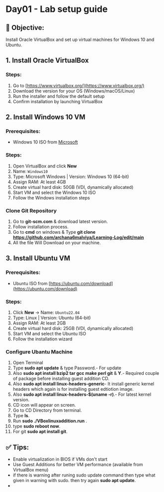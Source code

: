# Day01 - Lab setup guide

## 📌 Objective:
Install Oracle VirtualBox and set up virtual machines for Windows 10 and Ubuntu.

## 1. Install Oracle VirtualBox
### Steps:
1. Go to [https://www.virtualbox.org/](https://www.virtualbox.org/)
2. Download the version for your OS (Windows/macOS/Linux)
3. Run the installer and follow the default setup
4. Confirm installation by launching VirtualBox

## 2. Install Windows 10 VM
### Prerequisites:
- Windows 10 ISO from [Microsoft](https://www.microsoft.com/software-download/windows10ISO)

### Steps:
1. Open VirtualBox and click **New**
2. Name: `Windows10`
3. Type: Microsoft Windows | Version: Windows 10 (64-bit)
4. Assign RAM: At least 4GB
5. Create virtual hard disk: 50GB (VDI, dynamically allocated)
6. Start VM and select the Windows 10 ISO
7. Follow the Windows installation steps

### Clone Git Repository
1. Go to **git-scm.com** & download latest version.
2. Follow installation process.
3. Go to **cmd** on windows & Type **git clone https://github.com/archana6malviya/Learning-Log/edit/main**
4. All the file Will Download on your machine.


## 3. Install Ubuntu VM
### Prerequisites:
- Ubuntu ISO from [https://ubuntu.com/download](https://ubuntu.com/download)

### Steps:
1. Click **New** → Name: `Ubuntu22.04`
2. Type: Linux | Version: Ubuntu (64-bit)
3. Assign RAM: At least 2GB
4. Create virtual hard disk: 25GB (VDI, dynamically allocated)
5. Start VM and select the Ubuntu ISO
6. Follow the installation wizard

### Configure Ubantu Machine
1. Open Terminal
2. Type **sudo apt update** & type Password.- For update
3. Also **sudo apt install bzip2 tar gcc make perl git** & **Y**.- Required couple of package before installing guest addition CD.
4. Also **sudo apt install linux-headers-generic**- It install generic kernel headers which again is for installing guest edtiotion image.
5. Also **sudo apt install linux-headers-$(uname -r)**.- For latest kernel version.
6. CD icon will appear on screen.
7. Go to CD Directory from terminal.
8. Type **ls**.
9. Run **sudo ./VBoxlinuxaddition.run** .
10. type **sudo reboot now**.
11. For git **sudo apt install git**.


## ✅ Tips:
- Enable virtualization in BIOS if VMs don't start
- Use Guest Additions for better VM performance (available from VirtualBox menu)
- if there is warning after runing sudo update command then type what given in warning with sudo. then try again **sudo apt update**.
- 
